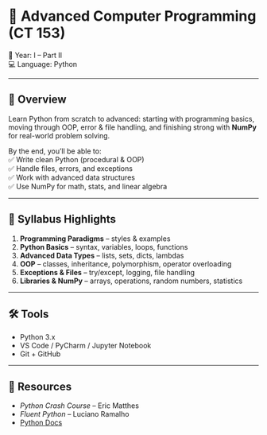 # 🚀 Advanced Computer Programming (CT 153)

📍 Year: I – Part II  
💻 Language: Python  

---

## 🎯 Overview  
Learn Python from scratch to advanced: starting with programming basics, moving through OOP, error & file handling, and finishing strong with **NumPy** for real-world problem solving.  

By the end, you’ll be able to:  
✅ Write clean Python (procedural & OOP)  
✅ Handle files, errors, and exceptions  
✅ Work with advanced data structures  
✅ Use NumPy for math, stats, and linear algebra  

---

## 📑 Syllabus Highlights
1. **Programming Paradigms** – styles & examples  
2. **Python Basics** – syntax, variables, loops, functions  
3. **Advanced Data Types** – lists, sets, dicts, lambdas  
4. **OOP** – classes, inheritance, polymorphism, operator overloading  
5. **Exceptions & Files** – try/except, logging, file handling  
6. **Libraries & NumPy** – arrays, operations, random numbers, statistics  

---

## 🛠 Tools  
- Python 3.x  
- VS Code / PyCharm / Jupyter Notebook  
- Git + GitHub  

---

## 📖 Resources  
- *Python Crash Course* – Eric Matthes  
- *Fluent Python* – Luciano Ramalho  
- [Python Docs](https://docs.python.org)  
